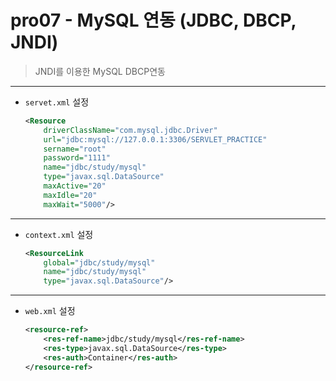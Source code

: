 # pro07 - MySQL 연동 (JDBC, DBCP, JNDI)

>	JNDI를 이용한 MySQL DBCP연동

---

*	``servet.xml`` 설정

	```xml
	<Resource 
		driverClassName="com.mysql.jdbc.Driver"
		url="jdbc:mysql://127.0.0.1:3306/SERVLET_PRACTICE"
		sername="root"
		password="1111"
		name="jdbc/study/mysql"
		type="javax.sql.DataSource"
		maxActive="20"
		maxIdle="20"
		maxWait="5000"/>
    ```
	    
---
	    
*	``context.xml`` 설정

	```xml
	<ResourceLink
		global="jdbc/study/mysql"
		name="jdbc/study/mysql"
		type="javax.sql.DataSource"/>
	```

---
		
*	``web.xml`` 설정

	```xml
	<resource-ref>
		<res-ref-name>jdbc/study/mysql</res-ref-name>
		<res-type>javax.sql.DataSource</res-type>
		<res-auth>Container</res-auth>
	</resource-ref>
	```
